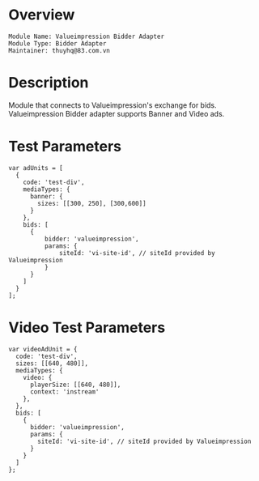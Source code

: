 # Overview

```
Module Name: Valueimpression Bidder Adapter
Module Type: Bidder Adapter
Maintainer: thuyhq@83.com.vn
```

# Description

Module that connects to Valueimpression's exchange for bids.
Valueimpression Bidder adapter supports Banner and Video ads.

# Test Parameters
```
var adUnits = [
  {
    code: 'test-div',
    mediaTypes: {
      banner: {
        sizes: [[300, 250], [300,600]]
      }
    },
    bids: [
      {
          bidder: 'valueimpression',
          params: {
              siteId: 'vi-site-id', // siteId provided by Valueimpression
          }
      }
    ]
  }
];
```

# Video Test Parameters
```
var videoAdUnit = {
  code: 'test-div',
  sizes: [[640, 480]],
  mediaTypes: {
    video: {
      playerSize: [[640, 480]],
      context: 'instream'
    },
  },
  bids: [
    {
      bidder: 'valueimpression',
      params: {
        siteId: 'vi-site-id', // siteId provided by Valueimpression
      }
    }
  ]
};
```